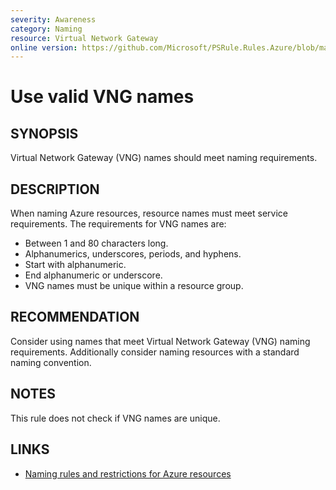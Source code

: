 ```yaml
---
severity: Awareness
category: Naming
resource: Virtual Network Gateway
online version: https://github.com/Microsoft/PSRule.Rules.Azure/blob/master/docs/rules/en/Azure.VNG.Name.md
---
```


# Use valid VNG names

## SYNOPSIS

Virtual Network Gateway (VNG) names should meet naming requirements.

## DESCRIPTION

When naming Azure resources, resource names must meet service requirements.
The requirements for VNG names are:

- Between 1 and 80 characters long.
- Alphanumerics, underscores, periods, and hyphens.
- Start with alphanumeric.
- End alphanumeric or underscore.
- VNG names must be unique within a resource group.

## RECOMMENDATION

Consider using names that meet Virtual Network Gateway (VNG) naming requirements.
Additionally consider naming resources with a standard naming convention.

## NOTES

This rule does not check if VNG names are unique.

## LINKS

- [Naming rules and restrictions for Azure resources](https://docs.microsoft.com/en-us/azure/azure-resource-manager/management/resource-name-rules)
